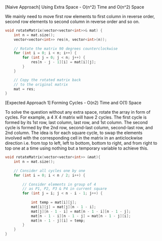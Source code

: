 <p>[Naive Approach] Using Extra Space - O(n^2) Time and O(n^2) Space

We mainly need to move first row elements to first column in reverse order, second row elements to second column in reverse order and so on.</p>

```cpp
void rotateMatrix(vector<vector<int>>& mat) {
    int n = mat.size();
    vector<vector<int>> res(n, vector<int>(n));
  
    // Rotate the matrix 90 degrees counterclockwise
    for (int i = 0; i < n; i++) {
        for (int j = 0; j < n; j++) {
            res[n - j - 1][i] = mat[i][j];
        }
    }

    // Copy the rotated matrix back
    // to the original matrix
    mat = res;
}
```

<p>[Expected Approach 1] Forming Cycles - O(n2) Time and O(1) Space

To solve the question without any extra space, rotate the array in form of cycles. For example, a 4 X 4 matrix will have 2 cycles. The first cycle is formed by its 1st row, last column, last row, and 1st column. The second cycle is formed by the 2nd row, second-last column, second-last row, and 2nd column. The idea is for each square cycle, to swap the elements involved with the corresponding cell in the matrix in an anticlockwise direction i.e. from top to left, left to bottom, bottom to right, and from right to top one at a time using nothing but a temporary variable to achieve this.</p>

```cpp
void rotateMatrix(vector<vector<int>> &mat){
  	int n = mat.size();
  
    // Consider all cycles one by one
    for (int i = 0; i < n / 2; i++) {
      
        // Consider elements in group of 4 
        // as P1, P2, P3 & P4 in current square
        for (int j = i; j < n - i - 1; j++) {
          	
            int temp = mat[i][j];
            mat[i][j] = mat[j][n - 1 - i];
            mat[j][n - 1 - i] = mat[n - 1 - i][n - 1 - j];
            mat[n - 1 - i][n - 1 - j] = mat[n - 1 - j][i];
            mat[n - 1 - j][i] = temp;
        }
    }
}
